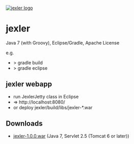 [![jexler logo](http://www.jexler.net/jexler.jpg)](http:www.jexler.net/)

jexler
======

Java 7 (with Groovy), Eclipse/Gradle, Apache License

e.g.

* &gt; gradle build
* &gt; gradle eclipse

jexler webapp
-------------

* run JexlerJetty class in Eclipse
* => http://localhost:8080/
* or deploy jexler/build/libs/jexler-*.war

Downloads
---------

* [jexler-1.0.0.war](http://www.jexler.net/jexler-1.0.0.war) (Java 7, Servlet 2.5 (Tomcat 6 or later))
